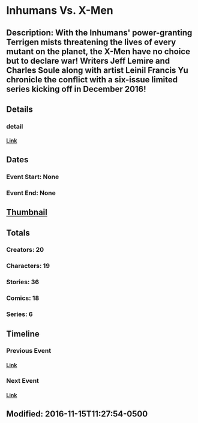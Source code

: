 # Inhumans Vs. X-Men
## Description: With the Inhumans' power-granting Terrigen mists threatening the lives of every mutant on the planet, the X-Men have no choice but to declare war! Writers Jeff Lemire and Charles Soule along with artist Leinil Francis Yu chronicle the conflict with a six-issue limited series kicking off in December 2016!
## Details
### detail
#### [Link](http://marvel.com/comics/events/334/inhumans_vs_x-men?utm_campaign=apiRef&utm_source=225578a89fc76f3d20fbffda5d17a88d)
## Dates
### Event Start: None
### Event End: None
## [Thumbnail](http://i.annihil.us/u/prod/marvel/i/mg/a/03/582b35637d930.jpg)
## Totals
### Creators: 20
### Characters: 19
### Stories: 36
### Comics: 18
### Series: 6
## Timeline
### Previous Event 
#### [Link]()
### Next Event 
#### [Link]()
## Modified: 2016-11-15T11:27:54-0500